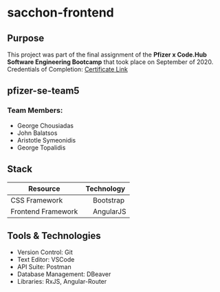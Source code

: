 # sacchon-frontend

## Purpose
This project was part of the final assignment of the **Pfizer x Code.Hub Software Engineering Bootcamp** that took place on September of 2020.
Credentials of Completion: [Certificate Link](https://www.codehub.gr/wp-content/uploads/2020/10/Certificate-Software-Engineering-Bootcamp-Symeonidis-Aristotle.pdf)

## pfizer-se-team5

### Team Members:
- George Chousiadas
- John Balatsos
- Aristotle Symeonidis
- George Topalidis

## Stack
| Resource | Technology |
| ----------- | ----------- |
| CSS Framework | <img src="https://w7.pngwing.com/pngs/628/224/png-transparent-bootstrap-plain-wordmark-logo-icon.png" width="15" height="15"> Bootstrap |
| Frontend Framework | <img src="https://angular.io/assets/images/logos/angularjs/AngularJS-Shield.svg" width="15" height="15"> AngularJS |

## Tools & Technologies
- Version Control: Git
- Text Editor: VSCode
- API Suite: Postman
- Database Management: DBeaver
- Libraries: RxJS, Angular-Router
